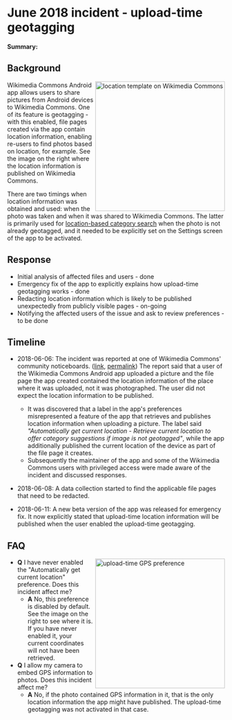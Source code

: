 # June 2018 incident - upload-time geotagging

**Summary:** <!-- to be written -->

## Background

<img src="https://raw.githubusercontent.com/wiki/commons-app/apps-android-commons/screenshot-commons-location-template.png" alt="location template on Wikimedia Commons" align="right" width=300/>
Wikimedia Commons Android app allows users to share pictures from Android devices to Wikimedia Commons. One of its feature is geotagging - with this enabled, file pages created via the app contain location information, enabling re-users to find photos based on location, for example. See the image on the right where the location information is published on Wikimedia Commons.

There are two timings when location information was obtained and used: when the photo was taken and when it was shared to Wikimedia Commons.  The latter is primarily used for [location-based category search](https://github.com/commons-app/apps-android-commons/wiki/Location-based-category-search) when the photo is not already geotagged, and it needed to be explicitly set on the Settings screen of the app to be activated.

## Response

* Initial analysis of affected files and users - done
* Emergency fix of the app to explicitly explains how upload-time geotagging works - done
* Redacting location information which is likely to be published unexpectedly from publicly visible pages - on-going
* Notifying the affected users of the issue and ask to review preferences - to be done

## Timeline

* 2018-06-06: The incident was reported at one of Wikimedia Commons' community noticeboards. ([link](https://commons.wikimedia.org/wiki/Commons:Village_pump#Warning!_Mobile_uploads_are_getting_the_wrong_location!), [permalink](https://commons.wikimedia.org/w/index.php?title=Commons:Village_pump&oldid=305139407#Warning!_Mobile_uploads_are_getting_the_wrong_location!)) The report said that a user of the Wikimedia Commons Android app uploaded a picture and the file page the app created contained the location information of the place where it was uploaded, not it was photographed. The user did not expect the location information to be published.

  * It was discovered that a label in the app's preferences misrepresented a feature of the app that retrieves and publishes location information when uploading a picture. The label said _"Automatically get current location - Retrieve current location to offer category suggestions if image is not geotagged"_, while the app additionally published the current location of the device as part of the file page it creates.
  * Subsequently the maintainer of the app and some of the Wikimedia Commons users with privileged access were made aware of the incident and discussed responses.

* 2018-06-08: A data collection started to find the applicable file pages that need to be redacted.
* 2018-06-11: A new beta version of the app was released for emergency fix. It now explicitly stated that upload-time location information will be published when the user enabled the upload-time geotagging.

## FAQ
<img src="https://raw.githubusercontent.com/wiki/commons-app/apps-android-commons/screenshot-gps.png" alt="upload-time GPS preference" width=300 align="right"/>

* **Q** I have never enabled the "Automatically get current location" preference. Does this incident affect me?
  * **A** No, this preference is disabled by default. See the image on the right to see where it is. If you have never enabled it, your current coordinates will not have been retrieved.
* **Q** I allow my camera to embed GPS information to photos. Does this incident affect me?
  * **A** No, if the photo contained GPS information in it, that is the only location information the app might have published. The upload-time geotagging was not activated in that case.